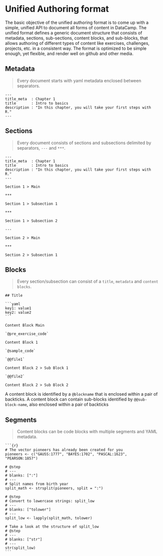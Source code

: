# Unified Authoring format

The basic objective of the unified authoring format is to come up with a simple, unified API to document all forms of content in DataCamp. The unified format defines a generic document structure that consists of metadata, sections, sub-sections, content blocks, and sub-blocks, that allows authoring of different types of content like exercises, challenges, projects, etc. in a consistent way. The format is optimized to be simple enough, yet flexible, and render well on github and other media.

## Metadata

> Every document starts with yaml metadata enclosed between separators.

    --- 
    title_meta  : Chapter 1
    title       : Intro to basics
    description : "In this chapter, you will take your first steps with R."
    ---

## Sections

> Every document consists of sections and subsections delimited by separators, `---` and `***`.

    ---
    title_meta  : Chapter 1
    title       : Intro to basics
    description : "In this chapter, you will take your first steps with R."
    ---

    Section 1 > Main

    ***

    Section 1 > Subsection 1

    ***

    Section 1 > Subsection 2

    ---

    Section 2 > Main

    ***

    Section 2 > Subsection 1


## Blocks

> Every section/subsection can consist of a `title`, `metadata` and `content blocks`.

    ## Title

    ```yaml
    key1: value1
    key2: value2
    ```

    Content Block Main

    `@pre_exercise_code`

    Content Block 1

    `@sample_code`

    `@@file1`

    Content Block 2 > Sub Block 1

    `@@file2`

    Content Block 2 > Sub Block 2

A content block is identified by a `@blockname` that is enclosed within a pair of backticks. A content block can contain sub-blocks identified by `@@sub-block-name`, also enclosed within a pair of backticks

## Segments

> Content blocks can be code blocks with multiple segments and YAML metadata.

    ```{r}
    # The vector pioneers has already been created for you
    pioneers <- c("GAUSS:1777", "BAYES:1702", "PASCAL:1623", "PEARSON:1857")

    # @step
    # ---
    # blanks: [":"]
    # ---
    # Split names from birth year
    split_math <- strsplit(pioneers, split = ":")

    # @step
    # Convert to lowercase strings: split_low
    # ---
    # blanks: ["tolower"]
    # ---
    split_low <- lapply(split_math, tolower)

    # Take a look at the structure of split_low
    # @step
    # ---
    # blanks: ["str"]
    # ---
    str(split_low)
    ```